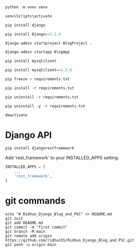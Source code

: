 ```python
python -m venv venv
```
```python
venv\Scripts\activate
```
```python
pip install django
```
```python
pip install Django==3.2.4
```
```python
django-admin startproject BlogProject .
```
```python
django-admin startapp BlogApp
```
```python
pip install mysqlclient
```
```python
pip install mysqlclient==1.3.6
```
```python
pip freeze > requirements.txt
```
```python
pip install -r requirements.txt
```
```python
pip uninstall -r requirements.txt
```
```python
pip uninstall -y -r requirements.txt
```
```python
deactivate
```
# Django API
```python
pip install djangorestframework
```
Add 'rest_framework' to your INSTALLED_APPS setting.
```python
INSTALLED_APPS = [
    ...
    'rest_framework',
]
```
  
# git commands 
  
```shell
echo "# Ridhun_Django_Blog_and_PSC" >> README.md
git init
git add README.md
git commit -m "first commit"
git branch -M main
git remote add origin https://github.com/ridhun55/Ridhun_Django_Blog_and_PSC.git
git push -u origin main

```
